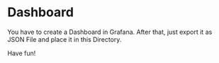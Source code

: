 # Dashboard

You have to create a Dashboard in Grafana.
After that, just export it as JSON File and place it in this Directory.

Have fun!